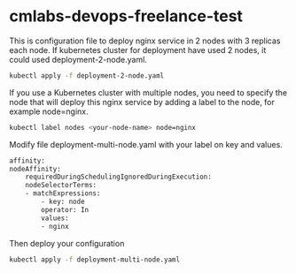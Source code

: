 
# cmlabs-devops-freelance-test

This is configuration file to deploy nginx service in 2 nodes with 3 replicas each node. If kubernetes cluster for deployment have used 2 nodes, it could used deployment-2-node.yaml.

```sh
kubectl apply -f deployment-2-node.yaml
```

If you use a Kubernetes cluster with multiple nodes, you need to specify the node that will deploy this nginx service by adding a label to the node, for example node=nginx.

```sh
kubectl label nodes <your-node-name> node=nginx
```
Modify file deployment-multi-node.yaml with your label on key and values.

```sh
affinity:
nodeAffinity:
    requiredDuringSchedulingIgnoredDuringExecution:
    nodeSelectorTerms:
    - matchExpressions:
        - key: node
        operator: In
        values:
        - nginx

```

Then deploy your configuration

```sh
kubectl apply -f deployment-multi-node.yaml
```


